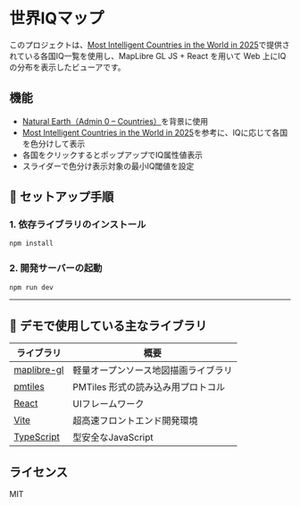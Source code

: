 # 世界IQマップ

このプロジェクトは、[Most Intelligent Countries in the World in 2025](https://www.worldwide-iq-test.com/iq-tests)で提供されている各国IQ一覧を使用し、MapLibre GL JS + React を用いて Web 上にIQの分布を表示したビューアです。

## 機能

- [Natural Earth（Admin 0 – Countries）](https://www.naturalearthdata.com/downloads/10m-cultural-vectors/)を背景に使用
- [Most Intelligent Countries in the World in 2025](https://www.worldwide-iq-test.com/iq-tests)を参考に、IQに応じて各国を色分けして表示
- 各国をクリックするとポップアップでIQ属性値表示
- スライダーで色分け表示対象の最小IQ閾値を設定

## 🔧 セットアップ手順

### 1. 依存ライブラリのインストール

```bash
npm install
```

### 2. 開発サーバーの起動

```bash
npm run dev
```

---

## 🧪 デモで使用している主なライブラリ

| ライブラリ                                                     | 概要                    |
| --------------------------------------------------------- | --------------------- |
| [maplibre-gl](https://maplibre.org/)                      | 軽量オープンソース地図描画ライブラリ    |
| [pmtiles](https://github.com/protomaps/PMTiles) | PMTiles 形式の読み込み用プロトコル |
| [React](https://react.dev/)                               | UIフレームワーク             |
| [Vite](https://vitejs.dev/)                               | 超高速フロントエンド開発環境        |
| [TypeScript](https://www.typescriptlang.org/)             | 型安全なJavaScript        |

## ライセンス
MIT